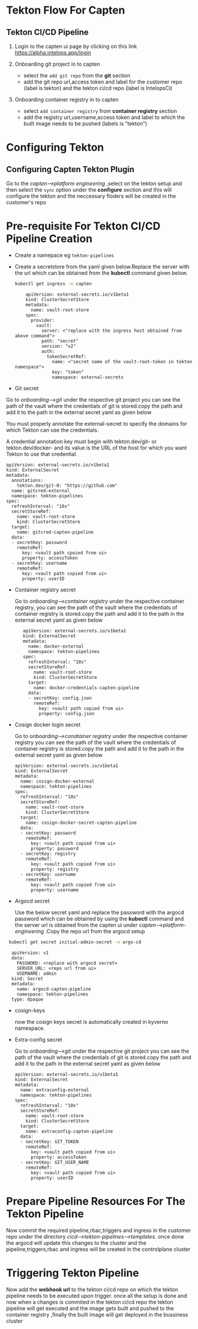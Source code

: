# Tekton Flow For Capten
## Tekton CI/CD Pipeline
1. Login to the capten ui page by clicking on this link https://alpha.intelops.app/login
   
2. Onboarding git project in to capten
   
   * select the `add git repo` from the **git** section
   * add the git repo url,access token and label for the customer repo (label is tekton) and the tekton ci/cd repo (label is IntelopsCi)
3. Onboarding container registry in to capten

   * select `add container registry` from **container registry** section
   * add  the registry url,username,access token and label to which the built image needs to be pushed (labels is "tekton")
# Configuring Tekton
## Configuring Capten Tekton Plugin 
   Go to the *capten-->platform engineering* ,select on the tekton setup and then select the `sync` option under the  **configure** section and this will configure the tekton and the neccessary floders will be created in the customer's repo
   
# Pre-requisite For Tekton CI/CD Pipeline Creation

* Create a namepace eg `tekton-pipelines`

* Create a secretstore from the yaml given below.Replace the server with the url which can be obtained from the **kubectl** command given below.

  ```bash
  kubectl get ingress -n capten
  ```
  
          apiVersion: external-secrets.io/v1beta1
          kind: ClusterSecretStore
          metadata:
            name: vault-root-store
          spec:
            provider:
              vault:
                server: <"replace with the ingress host obtained from above command">
                path: "secret"
                version: "v2"
                auth:
                  tokenSecretRef:
                    name: <"secret name of the vault-root-token in tekton namespace">
                    key: "token"
                    namespace: external-secrets

* Git secret
 
 Go to *onboarding-->git* under the respective git project you can see the path of the vault where the credentials of git is stored.copy the path and add it to the path in the external secret yaml as given below

 You must properly annotate the external-secret to specify the domains for which Tekton can use the credentials.

 A credential annotation key must begin with tekton.dev/git- or tekton.dev/docker- and its value is the URL of the host for which you want Tekton to use that credential.

    apiVersion: external-secrets.io/v1beta1
    kind: ExternalSecret
    metadata:
      annotations:
        tekton.dev/git-0: "https://github.com"
      name: gitcred-external
      namespace: tekton-pipelines
    spec:
      refreshInterval: "10s"
      secretStoreRef:
        name: vault-root-store
        kind: ClusterSecretStore
      target:
        name: gitcred-capten-pipeline
      data:
      - secretKey: password
        remoteRef:
          key: <vault path cpoied from ui>
          property: accessToken
      - secretKey: username
        remoteRef:
          key: <vault path copied from ui>
          property: userID
       

* Container registry secret

   Go to *onboarding-->container registry* under the respective container registry, you can see the path of the vault where the credentials of container registry is stored.copy the path and add it to the path in the external secret yaml as given below

         apiVersion: external-secrets.io/v1beta1
         kind: ExternalSecret
         metadata:
           name: docker-external
           namespace: tekton-pipelines
         spec:
           refreshInterval: "10s"
           secretStoreRef:
             name: vault-root-store
             kind: ClusterSecretStore
           target:
             name: docker-credentials-capten-pipeline
           data:
           - secretKey: config.json
             remoteRef:
               key: <vault path copied from ui>
               property: config.json

   

* Cosign docker login secret
   
  Go to *onboarding-->conatainer registry* under the respective container registry you can see the path of the vault where the credentials of container registry is stored.copy the path and add it to the path in the external secret yaml as given below

      apiVersion: external-secrets.io/v1beta1
      kind: ExternalSecret
      metadata:
        name: cosign-docker-external
        namespace: tekton-pipelines
      spec:
        refreshInterval: "10s"
        secretStoreRef:
          name: vault-root-store
          kind: ClusterSecretStore
        target:
          name: cosign-docker-secret-capten-pipeline
        data:
        - secretKey: password
          remoteRef:
            key: <vault path copied from ui>
            property: password
        - secretKey: registry
          remoteRef:
            key: <vault path copied from ui>
            property: registry
        - secretKey: username
          remoteRef:
            key: <vault path copied from ui>
            property: username


* Argocd secret
   
  Use the below secret yaml  and replace the password with the argocd password which can be obtained by using the **kubectl** command  and the server url is obtained from the capten ui under *capten-->platform-engineering* .Copy the repo url from the argocd setup 
  
 ```bash     
  kubectl get secret initial-admin-secret -n argo-cd
  ```    
      
      apiVersion: v1
      data:
        PASSWORD: <replace with argocd secret>
        SERVER_URL: <repo url from ui>
        USERNAME: admin
      kind: Secret
      metadata:
        name: argocd-capten-pipeline
        namespace: tekton-pipelines
      type: Opaque

* cosign-keys

  now the cosign keys secret is automatically created in kyverno namespace.
  
* Extra-config secret

  Go to *onboarding-->git* under the respective git project you can see the path of the vault where the credentials of git is stored.copy the path and add it to the path in the external secret yaml as given below

      apiVersion: external-secrets.io/v1beta1
      kind: ExternalSecret
      metadata:
        name: extraconfig-external
        namespace: tekton-pipelines
      spec:
        refreshInterval: "10s"
        secretStoreRef:
          name: vault-root-store
          kind: ClusterSecretStore
        target:
          name: extraconfig-capten-pipeline
        data:
        - secretKey: GIT_TOKEN
          remoteRef:
            key: <vault path copied from ui>
            property: accessToken
        - secretKey: GIT_USER_NAME
          remoteRef:
            key: <vault path copied from ui>
            property: userID

# Prepare Pipeline Resources For The Tekton Pipeline

Now commit the required pipeline,rbac,triggers and ingress in the customer repo under the directory *cicd-->tekton-pipelines-->templates*.
once done the argocd will update this changes to the cluster and the pipeline,triggers,rbac and ingress will be created in the controlplane cluster

# Triggering Tekton Pipeline
 
 Now add the **webhook url** to the tekton ci/cd repo on which the tekton pipeline needs to be executed upon trigger.
once all the setup is done and now when a changes is commited in the tekton ci/cd repo the tekton pipeline will get executed and the image gets built and pushed to the container registry ,finally the built image will get deployed in the bussiness cluster 





